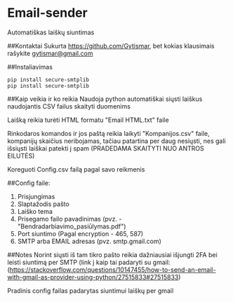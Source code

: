 # Email-sender
Automatiškas laiškų siuntimas

##Kontaktai
Sukurta https://github.com/Gytismar, bet kokias klausimais rašykite gytismar@gmail.com

##Instaliavimas
```
pip install secure-smtplib
pip install secure-smtplib
```

##Kaip veikia ir ko reikia
Naudoja python automatiškai siųsti laiškus naudojantis CSV failus skaityti duomenims

Laišką reikia turėti HTML formatu "Email HTML.txt" faile

Rinkodaros komandos ir jos paštą reikia laikyti "Kompanijos.csv" faile, kompanijų skaičius neribojamas, tačiau patartina per daug nesiųsti, nes gali išsiųsti laiškai patekti į spam (PRADEDAMA SKAITYTI NUO ANTROS EILUTĖS)

Koreguoti Config.csv failą pagal savo reikmenis

##Config faile:
1. Prisjungimas
2. Slaptažodis pašto
3. Laiško tema
4. Prisegamo failo pavadinimas (pvz. - "Bendradarbiavimo_pasiūlymas.pdf")
5. Port siuntimo (Pagal encryption - 465, 587)
6. SMTP arba EMAIL adresas (pvz. smtp.gmail.com)

##Notes
Norint siųsti iš tam tikro pašto reikia dažniausiai išjungti 2FA bei leisti siuntimą per SMTP (link į kaip tai padaryti su gmail: (https://stackoverflow.com/questions/10147455/how-to-send-an-email-with-gmail-as-provider-using-python/27515833#27515833)

Pradinis config failas padarytas siuntimui laiškų per gmail
